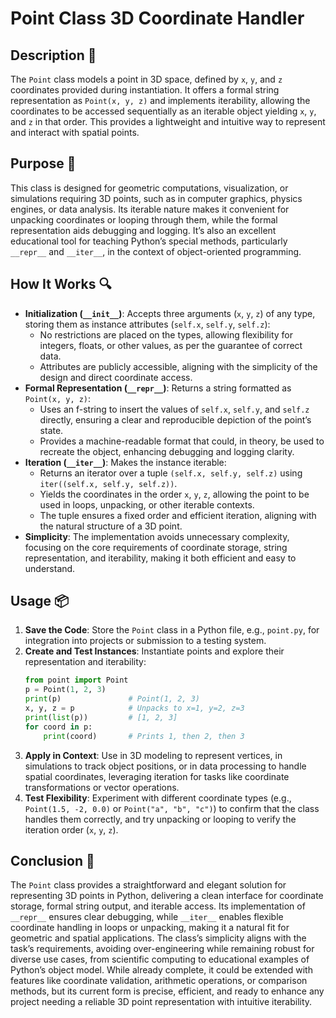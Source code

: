 # Point Class 3D Coordinate Handler

## Description 📝

The `Point` class models a point in 3D space, defined by `x`, `y`, and `z` coordinates provided during instantiation.
It offers a formal string representation as `Point(x, y, z)` and implements iterability, allowing the coordinates to be accessed sequentially as an iterable object yielding `x`, `y`, and `z` in that order.
This provides a lightweight and intuitive way to represent and interact with spatial points.

## Purpose 🎯

This class is designed for geometric computations, visualization, or simulations requiring 3D points, such as in computer graphics, physics engines, or data analysis.
Its iterable nature makes it convenient for unpacking coordinates or looping through them, while the formal representation aids debugging and logging.
It’s also an excellent educational tool for teaching Python’s special methods, particularly `__repr__` and `__iter__`, in the context of object-oriented programming.

## How It Works 🔍

-   **Initialization (`__init__`)**: Accepts three arguments (`x`, `y`, `z`) of any type, storing them as instance attributes (`self.x`, `self.y`, `self.z`):
    -   No restrictions are placed on the types, allowing flexibility for integers, floats, or other values, as per the guarantee of correct data.
    -   Attributes are publicly accessible, aligning with the simplicity of the design and direct coordinate access.
-   **Formal Representation (`__repr__`)**: Returns a string formatted as `Point(x, y, z)`:
    -   Uses an f-string to insert the values of `self.x`, `self.y`, and `self.z` directly, ensuring a clear and reproducible depiction of the point’s state.
    -   Provides a machine-readable format that could, in theory, be used to recreate the object, enhancing debugging and logging clarity.
-   **Iteration (`__iter__`)**: Makes the instance iterable:
    -   Returns an iterator over a tuple `(self.x, self.y, self.z)` using `iter((self.x, self.y, self.z))`.
    -   Yields the coordinates in the order `x`, `y`, `z`, allowing the point to be used in loops, unpacking, or other iterable contexts.
    -   The tuple ensures a fixed order and efficient iteration, aligning with the natural structure of a 3D point.
-   **Simplicity**: The implementation avoids unnecessary complexity, focusing on the core requirements of coordinate storage, string representation, and iterability, making it both efficient and easy to understand.

## Usage 📦

1. **Save the Code**: Store the `Point` class in a Python file, e.g., `point.py`, for integration into projects or submission to a testing system.
2. **Create and Test Instances**: Instantiate points and explore their representation and iterability:
    ```python
    from point import Point
    p = Point(1, 2, 3)
    print(p)               # Point(1, 2, 3)
    x, y, z = p            # Unpacks to x=1, y=2, z=3
    print(list(p))         # [1, 2, 3]
    for coord in p:
        print(coord)       # Prints 1, then 2, then 3
    ```
3. **Apply in Context**: Use in 3D modeling to represent vertices, in simulations to track object positions, or in data processing to handle spatial coordinates, leveraging iteration for tasks like coordinate transformations or vector operations.
4. **Test Flexibility**: Experiment with different coordinate types (e.g., `Point(1.5, -2, 0.0)` or `Point("a", "b", "c")`) to confirm that the class handles them correctly, and try unpacking or looping to verify the iteration order (`x`, `y`, `z`).

## Conclusion 🚀

The `Point` class provides a straightforward and elegant solution for representing 3D points in Python, delivering a clean interface for coordinate storage, formal string output, and iterable access.
Its implementation of `__repr__` ensures clear debugging, while `__iter__` enables flexible coordinate handling in loops or unpacking, making it a natural fit for geometric and spatial applications.
The class’s simplicity aligns with the task’s requirements, avoiding over-engineering while remaining robust for diverse use cases, from scientific computing to educational examples of Python’s object model.
While already complete, it could be extended with features like coordinate validation, arithmetic operations, or comparison methods, but its current form is precise, efficient, and ready to enhance any project needing a reliable 3D point representation with intuitive iterability.

